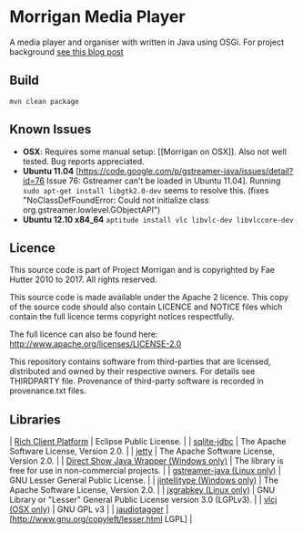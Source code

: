Morrigan Media Player
=====================

A media player and organiser with written in Java using OSGi.  For project background [see this blog post](https://medium.com/@haku/9-years-of-hacking-still-searching-for-the-perfect-media-player-1e84046c7dad)

Build
-----

`mvn clean package`

Known Issues
------------

* **OSX**: Requires some manual setup: [[Morrigan on OSX]].  Also not well tested.  Bug reports appreciated.
* **Ubuntu 11.04**  [https://code.google.com/p/gstreamer-java/issues/detail?id=76 Issue 76: Gstreamer can't be loaded in Ubuntu 11.04].  Running `sudo apt-get install libgtk2.0-dev` seems to resolve this.  (fixes "NoClassDefFoundError: Could not initialize class org.gstreamer.lowlevel.GObjectAPI")
* **Ubuntu 12.10 x84_64** `aptitude install vlc libvlc-dev libvlccore-dev`

Licence
-------

This source code is part of Project Morrigan and is copyrighted by Fae Hutter 2010 to 2017.  All rights reserved.

This source code is made available under the Apache 2 licence.
This copy of the source code should also contain LICENCE and NOTICE files which contain the full licence terms copyright notices respectfully.

The full licence can also be found here:
http://www.apache.org/licenses/LICENSE-2.0

This repository contains software from third-parties that are licensed, distributed and owned by their respective owners.  For details see THIRDPARTY file.  Provenance of third-party software is recorded in provenance.txt files.

Libraries
---------

| [Rich Client Platform](http://wiki.eclipse.org/index.php/Rich_Client_Platform)        | Eclipse Public License.                                              |
| [sqlite-jdbc](https://code.google.com/p/sqlite-jdbc)                                  | The Apache Software License, Version 2.0.                            |
| [jetty](http://jetty.codehaus.org/jetty/)                                             | The Apache Software License, Version 2.0.                            |
| [Direct Show Java Wrapper (Windows only)](http://www.humatic.de/htools/dsj.htm)      | The library is free for use in non-commercial projects.              |
| [gstreamer-java (Linux only)](http://code.google.com/p/gstreamer-java)               | GNU Lesser General Public License.                                   |
| [jintellitype (Windows only)](http://melloware.com/products/jintellitype/index.html) | The Apache Software License, Version 2.0.                            |
| [jxgrabkey (Linux only)](http://sourceforge.net/projects/jxgrabkey)                  | GNU Library or "Lesser" General Public License version 3.0 (LGPLv3). |
| [vlcj (OSX only)](http://code.google.com/p/vlcj/)                                    | GNU GPL v3                                                           |
| [ jaudiotagger](http://www.jthink.net/jaudiotagger/)                                  | [http://www.gnu.org/copyleft/lesser.html LGPL]                       |
